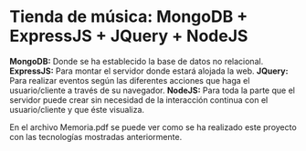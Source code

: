 # Tienda de música: MongoDB + ExpressJS + JQuery + NodeJS

**MongoDB:**​
	Donde se ha establecido la base de datos no relacional. 
**ExpressJS:**
	Para montar el servidor donde estará alojada la web. 
**JQuery:** ​
	Para realizar eventos según las diferentes acciones que haga el 
usuario/cliente a través de su navegador. 
**NodeJS:**
	Para toda la parte que el servidor puede crear sin necesidad de la 
interacción continua con el usuario/cliente y que éste visualiza. 

En el archivo Memoria.pdf se puede ver como se ha realizado este proyecto con las tecnologías mostradas anteriormente.
